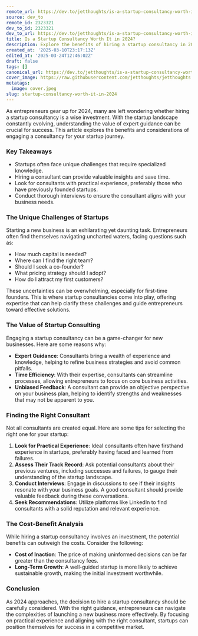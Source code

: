```yaml
---
remote_url: https://dev.to/jetthoughts/is-a-startup-consultancy-worth-it-in-2024-1c24
source: dev_to
remote_id: 2323321
dev_to_id: 2323321
dev_to_url: https://dev.to/jetthoughts/is-a-startup-consultancy-worth-it-in-2024-1c24
title: Is a Startup Consultancy Worth It in 2024?
description: Explore the benefits of hiring a startup consultancy in 2024. Learn how expert guidance can help navigate the challenges of launching a new business.
created_at: '2025-03-10T23:17:13Z'
edited_at: '2025-03-24T12:46:02Z'
draft: false
tags: []
canonical_url: https://dev.to/jetthoughts/is-a-startup-consultancy-worth-it-in-2024-1c24
cover_image: https://raw.githubusercontent.com/jetthoughts/jetthoughts.github.io/master/content/blog/startup-consultancy-worth-it-in-2024/cover.jpeg
metatags:
  image: cover.jpeg
slug: startup-consultancy-worth-it-in-2024
---
```

As entrepreneurs gear up for 2024, many are left wondering whether hiring a startup consultancy is a wise investment. With the startup landscape constantly evolving, understanding the value of expert guidance can be crucial for success. This article explores the benefits and considerations of engaging a consultancy for your startup journey.

### Key Takeaways

*   Startups often face unique challenges that require specialized knowledge.
*   Hiring a consultant can provide valuable insights and save time.
*   Look for consultants with practical experience, preferably those who have previously founded startups.
*   Conduct thorough interviews to ensure the consultant aligns with your business needs.

### The Unique Challenges of Startups

Starting a new business is an exhilarating yet daunting task. Entrepreneurs often find themselves navigating uncharted waters, facing questions such as:

*   How much capital is needed?
*   Where can I find the right team?
*   Should I seek a co-founder?
*   What pricing strategy should I adopt?
*   How do I attract my first customers?

These uncertainties can be overwhelming, especially for first-time founders. This is where startup consultancies come into play, offering expertise that can help clarify these challenges and guide entrepreneurs toward effective solutions.

### The Value of Startup Consulting

Engaging a startup consultancy can be a game-changer for new businesses. Here are some reasons why:

*   **Expert Guidance**: Consultants bring a wealth of experience and knowledge, helping to refine business strategies and avoid common pitfalls.
*   **Time Efficiency**: With their expertise, consultants can streamline processes, allowing entrepreneurs to focus on core business activities.
*   **Unbiased Feedback**: A consultant can provide an objective perspective on your business plan, helping to identify strengths and weaknesses that may not be apparent to you.

### Finding the Right Consultant

Not all consultants are created equal. Here are some tips for selecting the right one for your startup:

1.  **Look for Practical Experience**: Ideal consultants often have firsthand experience in startups, preferably having faced and learned from failures.
2.  **Assess Their Track Record**: Ask potential consultants about their previous ventures, including successes and failures, to gauge their understanding of the startup landscape.
3.  **Conduct Interviews**: Engage in discussions to see if their insights resonate with your business goals. A good consultant should provide valuable feedback during these conversations.
4.  **Seek Recommendations**: Utilize platforms like LinkedIn to find consultants with a solid reputation and relevant experience.

### The Cost-Benefit Analysis

While hiring a startup consultancy involves an investment, the potential benefits can outweigh the costs. Consider the following:

*   **Cost of Inaction**: The price of making uninformed decisions can be far greater than the consultancy fees.
*   **Long-Term Growth**: A well-guided startup is more likely to achieve sustainable growth, making the initial investment worthwhile.

### Conclusion

As 2024 approaches, the decision to hire a startup consultancy should be carefully considered. With the right guidance, entrepreneurs can navigate the complexities of launching a new business more effectively. By focusing on practical experience and aligning with the right consultant, startups can position themselves for success in a competitive market.
